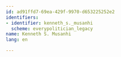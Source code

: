 ```yaml
---
id: ad91ffd7-69ea-429f-9970-d653225252e2
identifiers:
- identifier: kenneth_s._musanhi
  scheme: everypolitician_legacy
name: Kenneth S. Musanhi
lang: en

---
```

